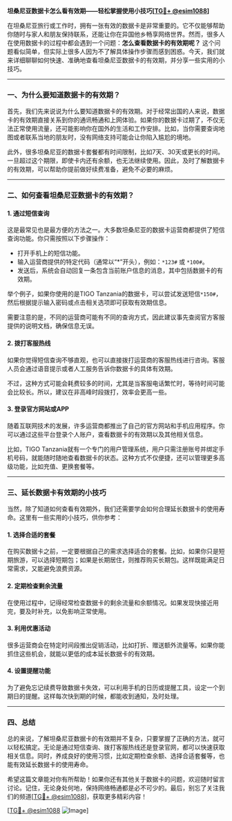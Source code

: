 **坦桑尼亚数据卡怎么看有效期——轻松掌握使用小技巧[[TG💪+ @esim1088](https://t.me/s/esim1088)]**

在坦桑尼亚旅行或工作时，拥有一张有效的数据卡是非常重要的。它不仅能够帮助你随时与家人和朋友保持联系，还能让你在异国他乡畅享网络世界。然而，很多人在使用数据卡的过程中都会遇到一个问题：**怎么查看数据卡的有效期呢？** 这个问题看似简单，但实际上很多人因为不了解具体操作步骤而感到困惑。今天，我们就来详细聊聊如何快速、准确地查看坦桑尼亚数据卡的有效期，并分享一些实用的小技巧。

---

### 一、为什么要知道数据卡的有效期？

首先，我们先来说说为什么要知道数据卡的有效期。对于经常出国的人来说，数据卡的有效期直接关系到你的通讯畅通和上网体验。如果你的数据卡过期了，不仅无法正常使用流量，还可能影响你在国外的生活和工作安排。比如，当你需要查询地图或者联系当地的朋友时，没有网络支持可能会让你陷入尴尬的境地。

此外，很多坦桑尼亚的数据卡套餐都有时间限制，比如7天、30天或更长的时间。一旦超过这个期限，即使卡内还有余额，也无法继续使用。因此，及时了解数据卡的有效期，可以帮助你提前做好续费准备，避免不必要的麻烦。

---

### 二、如何查看坦桑尼亚数据卡的有效期？

#### 1. **通过短信查询**
这是最常见也是最方便的方法之一。大多数坦桑尼亚的数据卡运营商都提供了短信查询功能。你只需按照以下步骤操作：

- 打开手机上的短信功能。
- 输入运营商提供的特定代码（通常以“*”开头），例如：`*123#` 或 `*100#`。
- 发送后，系统会自动回复一条包含当前账户信息的消息，其中包括数据卡的有效期。

举个例子，如果你使用的是TIGO Tanzania的数据卡，可以尝试发送短信`*150#`，然后根据提示输入密码或点击相关选项即可获取有效期信息。

需要注意的是，不同的运营商可能有不同的查询方式，因此建议事先查阅官方客服提供的说明文档，确保信息无误。

#### 2. **拨打客服热线**
如果你觉得短信查询不够直观，也可以直接拨打运营商的客服热线进行咨询。客服人员会通过语音提示或者人工服务告诉你数据卡的具体有效期。

不过，这种方式可能会耗费较多的时间，尤其是当客服电话繁忙时，等待时间可能会比较长。所以，建议在非高峰时段拨打，效率会更高一些。

#### 3. **登录官方网站或APP**
随着互联网技术的发展，许多运营商都推出了自己的官方网站和手机应用程序。你可以通过这些平台登录个人账户，查看数据卡的有效期以及其他相关信息。

比如，TIGO Tanzania就有一个专门的用户管理系统，用户只需注册账号并绑定手机号码，就能随时随地查看数据卡的状态。这种方式不仅便捷，还可以管理更多高级功能，比如充值、更换套餐等。

---

### 三、延长数据卡有效期的小技巧

当然，除了知道如何查看有效期外，我们还需要学会如何合理延长数据卡的使用寿命。这里有一些实用的小技巧，供你参考：

#### 1. **选择合适的套餐**
在购买数据卡之前，一定要根据自己的需求选择适合的套餐。比如，如果你只是短期旅游，可以选择短期包；如果是长期居住，则推荐购买长期包。这样既能满足日常需求，又能避免浪费资源。

#### 2. **定期检查剩余流量**
在使用过程中，记得经常检查数据卡的剩余流量和余额情况。如果发现快接近用完，要及时补充，以免影响正常使用。

#### 3. **利用优惠活动**
很多运营商会在特定时间段推出促销活动，比如打折、赠送额外流量等。如果你能抓住这些机会，就能以更低的成本延长数据卡的有效期。

#### 4. **设置提醒功能**
为了避免忘记续费导致数据卡失效，可以利用手机的日历或提醒工具，设定一个到期日的提醒。这样每次快到期的时候，都能收到通知，及时处理。

---

### 四、总结

总的来说，了解坦桑尼亚数据卡的有效期并不复杂，只要掌握了正确的方法，就可以轻松搞定。无论是通过短信查询、拨打客服热线还是登录官网，都可以快速获取相关信息。同时，养成良好的使用习惯，比如定期检查余额、选择合适套餐等，也能有效延长数据卡的使用寿命。

希望这篇文章能对你有所帮助！如果你还有其他关于数据卡的问题，欢迎随时留言讨论。记住，无论身处何地，保持网络畅通都是必不可少的。最后，别忘了关注我们的频道[[TG💪+ @esim1088](https://t.me/s/esim1088)]，获取更多精彩内容！

[[TG💪+ @esim1088](https://t.me/s/esim1088) ![Image](https://i.postimg.cc/4NQfJmqS/Snipaste-2025-05-13-00-14-12.png)]